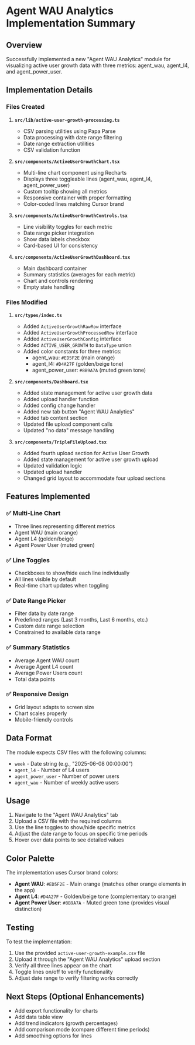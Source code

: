 # Agent WAU Analytics Implementation Summary

## Overview
Successfully implemented a new "Agent WAU Analytics" module for visualizing active user growth data with three metrics: agent_wau, agent_l4, and agent_power_user.

## Implementation Details

### Files Created

1. **`src/lib/active-user-growth-processing.ts`**
   - CSV parsing utilities using Papa Parse
   - Data processing with date range filtering
   - Date range extraction utilities
   - CSV validation function

2. **`src/components/ActiveUserGrowthChart.tsx`**
   - Multi-line chart component using Recharts
   - Displays three toggleable lines (agent_wau, agent_l4, agent_power_user)
   - Custom tooltip showing all metrics
   - Responsive container with proper formatting
   - Color-coded lines matching Cursor brand

3. **`src/components/ActiveUserGrowthControls.tsx`**
   - Line visibility toggles for each metric
   - Date range picker integration
   - Show data labels checkbox
   - Card-based UI for consistency

4. **`src/components/ActiveUserGrowthDashboard.tsx`**
   - Main dashboard container
   - Summary statistics (averages for each metric)
   - Chart and controls rendering
   - Empty state handling

### Files Modified

1. **`src/types/index.ts`**
   - Added `ActiveUserGrowthRawRow` interface
   - Added `ActiveUserGrowthProcessedRow` interface
   - Added `ActiveUserGrowthConfig` interface
   - Added `ACTIVE_USER_GROWTH` to `DataType` union
   - Added color constants for three metrics:
     - agent_wau: `#ED5F2E` (main orange)
     - agent_l4: `#D4A27F` (golden/beige tone)
     - agent_power_user: `#8B9A7A` (muted green tone)

2. **`src/components/Dashboard.tsx`**
   - Added state management for active user growth data
   - Added upload handler function
   - Added config change handler
   - Added new tab button "Agent WAU Analytics"
   - Added tab content section
   - Updated file upload component calls
   - Updated "no data" message handling

3. **`src/components/TripleFileUpload.tsx`**
   - Added fourth upload section for Active User Growth
   - Added state management for active user growth upload
   - Updated validation logic
   - Updated upload handler
   - Changed grid layout to accommodate four upload sections

## Features Implemented

### ✅ Multi-Line Chart
- Three lines representing different metrics
- Agent WAU (main orange)
- Agent L4 (golden/beige)
- Agent Power User (muted green)

### ✅ Line Toggles
- Checkboxes to show/hide each line individually
- All lines visible by default
- Real-time chart updates when toggling

### ✅ Date Range Picker
- Filter data by date range
- Predefined ranges (Last 3 months, Last 6 months, etc.)
- Custom date range selection
- Constrained to available data range

### ✅ Summary Statistics
- Average Agent WAU count
- Average Agent L4 count
- Average Power Users count
- Total data points

### ✅ Responsive Design
- Grid layout adapts to screen size
- Chart scales properly
- Mobile-friendly controls

## Data Format

The module expects CSV files with the following columns:
- `week` - Date string (e.g., "2025-06-08 00:00:00")
- `agent_l4` - Number of L4 users
- `agent_power_user` - Number of power users
- `agent_wau` - Number of weekly active users

## Usage

1. Navigate to the "Agent WAU Analytics" tab
2. Upload a CSV file with the required columns
3. Use the line toggles to show/hide specific metrics
4. Adjust the date range to focus on specific time periods
5. Hover over data points to see detailed values

## Color Palette

The implementation uses Cursor brand colors:
- **Agent WAU**: `#ED5F2E` - Main orange (matches other orange elements in the app)
- **Agent L4**: `#D4A27F` - Golden/beige tone (complementary to orange)
- **Agent Power User**: `#8B9A7A` - Muted green tone (provides visual distinction)

## Testing

To test the implementation:
1. Use the provided `active-user-growth-example.csv` file
2. Upload it through the "Agent WAU Analytics" upload section
3. Verify all three lines appear on the chart
4. Toggle lines on/off to verify functionality
5. Adjust date range to verify filtering works correctly

## Next Steps (Optional Enhancements)

- Add export functionality for charts
- Add data table view
- Add trend indicators (growth percentages)
- Add comparison mode (compare different time periods)
- Add smoothing options for lines

